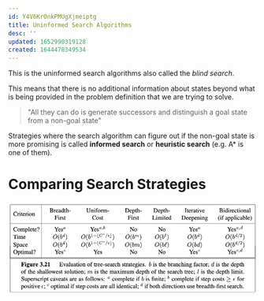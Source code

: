 ```yaml
---
id: Y4V6KrOnkPMUgXjmeiptg
title: Uninformed Search Algorithms
desc: ''
updated: 1652990319128
created: 1644478349534
---
```

This is the uninformed search algorithms also called the *blind search*. 

This means that there is no additional information about states beyond what is being provided in the problem definition that we are trying to solve.

>"All they can do is generate successors and distinguish a goal state from a non-goal state"

Strategies where the search algorithm can figure out if the non-goal state is more promising is called **informed search** or **heuristic search** (e.g. A* is one of them).

# Comparing Search Strategies
![](./assets/images/2022-02-10-08-56-14.png)